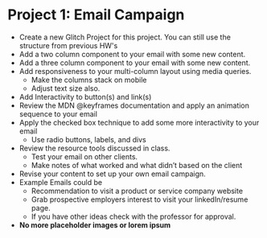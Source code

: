 # Project 1: Email Campaign

- Create a new Glitch Project for this project. You can still use the structure from previous HW's 
- Add a two column component to your email with some new content.
- Add a three column component to your email with some new content.
- Add responsiveness to your multi-column layout using media queries. 
  - Make the columns stack on mobile 
  - Adjust text size also. 
- Add Interactivity to button(s) and link(s)
- Review the MDN @keyframes documentation and apply an animation sequence to your email
- Apply the checked box technique to add some more interactivity to your email
  - Use radio buttons, labels, and divs
- Review the resource tools discussed in class. 
  - Test your email on other clients. 
  - Make notes of what worked and what didn’t based on the client
- Revise your content to set up your own email campaign.
 - Example Emails could be 
   - Recommendation to visit a product or service company website
   - Grab prospective employers interest to visit your linkedIn/resume page. 
   - If you have other ideas check with the professor for approval.
- **No more placeholder images or lorem ipsum**
